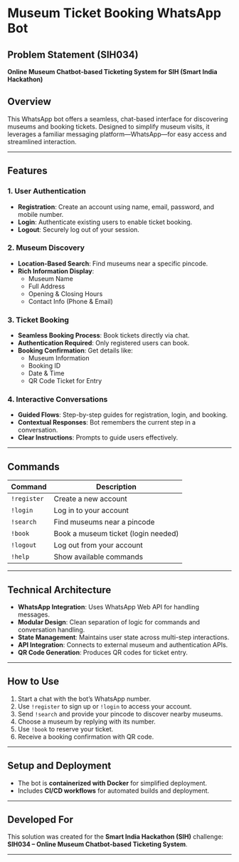 # Museum Ticket Booking WhatsApp Bot

## Problem Statement (SIH034)
**Online Museum Chatbot-based Ticketing System for SIH (Smart India Hackathon)**

## Overview
This WhatsApp bot offers a seamless, chat-based interface for discovering museums and booking tickets. Designed to simplify museum visits, it leverages a familiar messaging platform—WhatsApp—for easy access and streamlined interaction.

---

## Features

### 1. User Authentication
- **Registration**: Create an account using name, email, password, and mobile number.
- **Login**: Authenticate existing users to enable ticket booking.
- **Logout**: Securely log out of your session.

### 2. Museum Discovery
- **Location-Based Search**: Find museums near a specific pincode.
- **Rich Information Display**:
  - Museum Name
  - Full Address
  - Opening & Closing Hours
  - Contact Info (Phone & Email)

### 3. Ticket Booking
- **Seamless Booking Process**: Book tickets directly via chat.
- **Authentication Required**: Only registered users can book.
- **Booking Confirmation**: Get details like:
  - Museum Information
  - Booking ID
  - Date & Time
  - QR Code Ticket for Entry

### 4. Interactive Conversations
- **Guided Flows**: Step-by-step guides for registration, login, and booking.
- **Contextual Responses**: Bot remembers the current step in a conversation.
- **Clear Instructions**: Prompts to guide users effectively.

---

## Commands

| Command      | Description                          |
|--------------|--------------------------------------|
| `!register`  | Create a new account                 |
| `!login`     | Log in to your account               |
| `!search`    | Find museums near a pincode          |
| `!book`      | Book a museum ticket (login needed)  |
| `!logout`    | Log out from your account            |
| `!help`      | Show available commands              |

---

## Technical Architecture

- **WhatsApp Integration**: Uses WhatsApp Web API for handling messages.
- **Modular Design**: Clean separation of logic for commands and conversation handling.
- **State Management**: Maintains user state across multi-step interactions.
- **API Integration**: Connects to external museum and authentication APIs.
- **QR Code Generation**: Produces QR codes for ticket entry.

---

## How to Use

1. Start a chat with the bot’s WhatsApp number.
2. Use `!register` to sign up or `!login` to access your account.
3. Send `!search` and provide your pincode to discover nearby museums.
4. Choose a museum by replying with its number.
5. Use `!book` to reserve your ticket.
6. Receive a booking confirmation with QR code.

---

## Setup and Deployment

- The bot is **containerized with Docker** for simplified deployment.
- Includes **CI/CD workflows** for automated builds and deployment.

---

## Developed For

This solution was created for the **Smart India Hackathon (SIH)** challenge:
**SIH034 – Online Museum Chatbot-based Ticketing System**.

---

